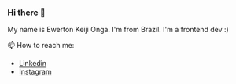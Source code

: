 ### Hi there 👋

My name is Ewerton Keiji Onga. I'm from Brazil. I'm a frontend dev :)

📫 How to reach me:
  - [Linkedin](https://www.linkedin.com/in/ewerton-onga-7772a9125/)
  - [Instagram](https://www.instagram.com/keijihonga/?hl=pt-br)
